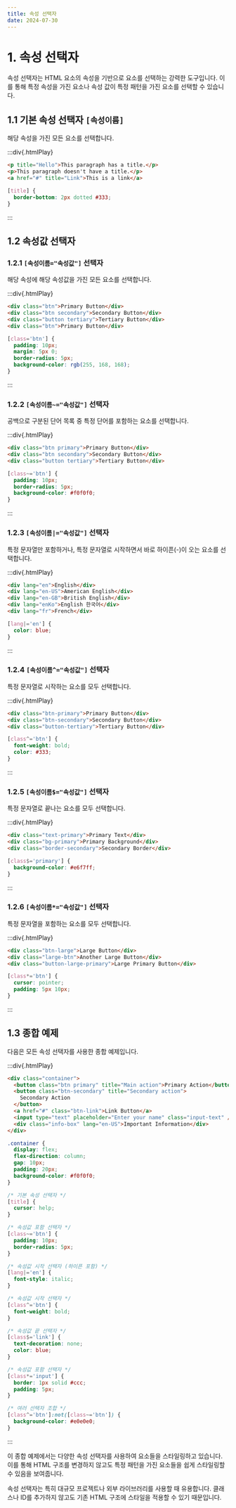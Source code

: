 ```yaml
---
title: 속성 선택자
date: 2024-07-30
---
```


# 1. 속성 선택자

속성 선택자는 HTML 요소의 속성을 기반으로 요소를 선택하는 강력한 도구입니다. 이를 통해 특정 속성을 가진 요소나 속성 값이 특정 패턴을 가진 요소를 선택할 수 있습니다.

## 1.1 기본 속성 선택자 `[속성이름]`

해당 속성을 가진 모든 요소를 선택합니다.

:::div{.htmlPlay}

```html
<p title="Hello">This paragraph has a title.</p>
<p>This paragraph doesn't have a title.</p>
<a href="#" title="Link">This is a link</a>
```

```css
[title] {
  border-bottom: 2px dotted #333;
}
```

:::

## 1.2 속성값 선택자

### 1.2.1 `[속성이름="속성값"]` 선택자

해당 속성에 해당 속성값을 가진 모든 요소를 선택합니다.

:::div{.htmlPlay}

```html
<div class="btn">Primary Button</div>
<div class="btn secondary">Secondary Button</div>
<div class="button tertiary">Tertiary Button</div>
<div class="btn">Primary Button</div>
```

```css
[class='btn'] {
  padding: 10px;
  margin: 5px 0;
  border-radius: 5px;
  background-color: rgb(255, 168, 168);
}
```

:::

### 1.2.2 `[속성이름~="속성값"]` 선택자

공백으로 구분된 단어 목록 중 특정 단어를 포함하는 요소를 선택합니다.

:::div{.htmlPlay}

```html
<div class="btn primary">Primary Button</div>
<div class="btn secondary">Secondary Button</div>
<div class="button tertiary">Tertiary Button</div>
```

```css
[class~='btn'] {
  padding: 10px;
  border-radius: 5px;
  background-color: #f0f0f0;
}
```

:::

### 1.2.3 `[속성이름|="속성값"]` 선택자

특정 문자열만 포함하거나, 특정 문자열로 시작하면서 바로 하이픈(-)이 오는 요소를 선택합니다.

:::div{.htmlPlay}

```html
<div lang="en">English</div>
<div lang="en-US">American English</div>
<div lang="en-GB">British English</div>
<div lang="enKo">English 한국어</div>
<div lang="fr">French</div>
```

```css
[lang|='en'] {
  color: blue;
}
```

:::

### 1.2.4 `[속성이름^="속성값"]` 선택자

특정 문자열로 시작하는 요소를 모두 선택합니다.

:::div{.htmlPlay}

```html
<div class="btn-primary">Primary Button</div>
<div class="btn-secondary">Secondary Button</div>
<div class="button-tertiary">Tertiary Button</div>
```

```css
[class^='btn'] {
  font-weight: bold;
  color: #333;
}
```

:::

### 1.2.5 `[속성이름$="속성값"]` 선택자

특정 문자열로 끝나는 요소를 모두 선택합니다.

:::div{.htmlPlay}

```html
<div class="text-primary">Primary Text</div>
<div class="bg-primary">Primary Background</div>
<div class="border-secondary">Secondary Border</div>
```

```css
[class$='primary'] {
  background-color: #e6f7ff;
}
```

:::

### 1.2.6 `[속성이름*="속성값"]` 선택자

특정 문자열을 포함하는 요소를 모두 선택합니다.

:::div{.htmlPlay}

```html
<div class="btn-large">Large Button</div>
<div class="large-btn">Another Large Button</div>
<div class="button-large-primary">Large Primary Button</div>
```

```css
[class*='btn'] {
  cursor: pointer;
  padding: 5px 10px;
}
```

:::

## 1.3 종합 예제

다음은 모든 속성 선택자를 사용한 종합 예제입니다.

:::div{.htmlPlay}

```html
<div class="container">
  <button class="btn primary" title="Main action">Primary Action</button>
  <button class="btn-secondary" title="Secondary action">
    Secondary Action
  </button>
  <a href="#" class="btn-link">Link Button</a>
  <input type="text" placeholder="Enter your name" class="input-text" />
  <div class="info-box" lang="en-US">Important Information</div>
</div>
```

```css
.container {
  display: flex;
  flex-direction: column;
  gap: 10px;
  padding: 20px;
  background-color: #f0f0f0;
}

/* 기본 속성 선택자 */
[title] {
  cursor: help;
}

/* 속성값 포함 선택자 */
[class~='btn'] {
  padding: 10px;
  border-radius: 5px;
}

/* 속성값 시작 선택자 (하이픈 포함) */
[lang|='en'] {
  font-style: italic;
}

/* 속성값 시작 선택자 */
[class^='btn'] {
  font-weight: bold;
}

/* 속성값 끝 선택자 */
[class$='link'] {
  text-decoration: none;
  color: blue;
}

/* 속성값 포함 선택자 */
[class*='input'] {
  border: 1px solid #ccc;
  padding: 5px;
}

/* 여러 선택자 조합 */
[class^='btn']:not([class~='btn']) {
  background-color: #e0e0e0;
}
```

:::

이 종합 예제에서는 다양한 속성 선택자를 사용하여 요소들을 스타일링하고 있습니다. 이를 통해 HTML 구조를 변경하지 않고도 특정 패턴을 가진 요소들을 쉽게 스타일링할 수 있음을 보여줍니다.

속성 선택자는 특히 대규모 프로젝트나 외부 라이브러리를 사용할 때 유용합니다. 클래스나 ID를 추가하지 않고도 기존 HTML 구조에 스타일을 적용할 수 있기 때문입니다.
